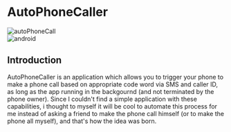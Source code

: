 # AutoPhoneCaller
![autoPhoneCall](https://user-images.githubusercontent.com/46284863/128412603-30be12f8-2098-45db-a025-6c21f5526400.png)  
![android](https://img.shields.io/badge/Android-3DDC84?style=for-the-badge&logo=android&logoColor=white)

## Introduction
AutoPhoneCaller is an application which allows you to trigger your phone to make a phone call based on appropriate code word via SMS and caller ID, as long as the app running in the backgournd (and not terminated by the phone owner).
Since I couldn't find a simple application with these capabilities, i thought to myself it will be cool to automate this process for me instead
of asking a friend to make the phone call himself (or to make the phone all myself), and that's how the idea was born.
